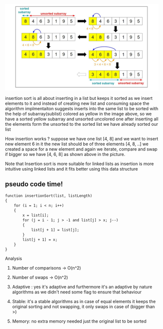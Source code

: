 ![Alt text](../assets/is.jpg)

insertion sort is all about inserting in a list but keeps it sorted as we insert elements to it and instead of creating new list and consuming space the algorithm implmentaiton suggests inserts into the same list to be sorted with the help of subarray(sublist) colored as yellow in the image above, so we have a sorted yellow subarray and unsorted uncolored one after inserting all the elements form the unsorted to the sorted list we have already sorted our list

How insertion works ?
suppose we have one list [4, 8] and we want to insert new element 6 in it the new list should be of three elements [4, 8, ..] we created a space for a new element and again we iterate, compare and swap if bigger so we have [4, 6, 8] as shown above in the picture.

Note that Insertion sort is more suitable for linked lists as insertion is more intuitive using linked lists and it fits better using this data structure



## pseudo code time!

  

```
function insertionSort(list, listLength)
{
    for (i = 1; i < n; i++)
    {
        x = list[i];
        for (j = i - 1; j > -1 and list[j] > x; j--)
        {
            list[j + 1] = list[j];   
        }
        list[j + 1] = x;
    }
}
```


Analysis
1) Number of comparisons -> O(n^2)

2) Number of swaps -> O(n^2)

3) Adaptive : yes it's adaptive and furthermore it's an adaptive by nature algorithms as we didn't need some flag to ensure that behaviour

4) Stable: it's a stable algorithms as in case of equal elements it keeps the original sorting and not swapping, it only swaps in case of (bigger than >)

5) Memory: no extra memory needed just the original list to be sorted